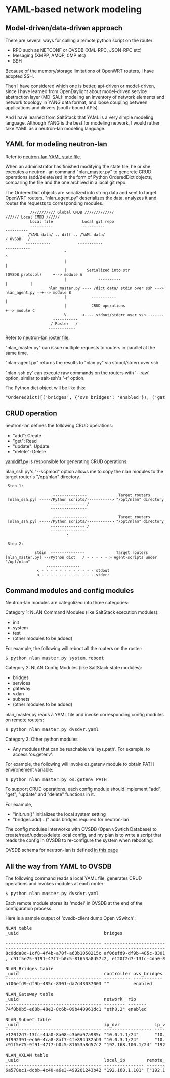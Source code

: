 YAML-based network modeling
===========================

Model-driven/data-driven approach
---------------------------------

There are several ways for calling a remote python script on the router:
- RPC such as NETCONF or OVSDB (XML-RPC, JSON-RPC etc)
- Mesaging (XMPP, AMQP, 0MP etc)
- SSH

Because of the memory/storage limitations of OpenWRT routers, I have adopted SSH.

Then I have considered which one is better, api-driven or model-driven, since I have learned from OpenDaylight about model-driven service abstraction layer (MD-SAL): modeling an inventory of network elements and network topology in YANG data format, and loose coupling between applications and drivers (south-bound APIs).

And I have learned from SaltStack that YAML is a very simple modeling language. Although YANG is the best for modeling network, I would rather take YAML as a neutron-lan modeling language.

YAML for modeling neutron-lan
-----------------------------

Refer to [neutron-lan YAML state file](../nlan/dvsdvr.yaml).

When an administrator has finished modifying the state file, he or she executes a neutron-lan command "nlan_master.py" to generete CRUD operations (add/delete/set) in the form of Python OrderedDict objects, comparing the file and the one archived in a local git repo.

The OrderedDict objects are serialized into string data and sent to target OpenWRT routers. "nlan_agent.py" deserializes the data, analyzes it and routes the requests to corresponding modules.

               /////////// Global CMDB /////////////                  ////// Local CMDB //////
               Local file             Local git repo                        
               ----------             ----------                            ----------
              /YAML data/ .. diff .. /YAML data/                           / OVSDB   /
             -----------            -----------                           -----------
                              ^                                                 ^
                              |                                                 |
                              |         Serialized into str           (OVSDB protocol)     +--> module A
                              |              ----------                         |          |
                       nlan_master.py ---- /dict data/ stdin over ssh ---> nlan_agent.py --+--> module B
                              |           -----------                                      |
                              |           CRUD operations                                  +--> module C
                              V       <---- stdout/stderr over ssh -------
                         -----------
                        / Roster   /  
                       ------------
             
Refer to [neutron-lan roster file](../nlan/roster.yaml).

"nlan_master.py" can issue multiple requests to routers in parallel at the same time.

"nlan-agent.py" returns the results to "nlan.py" via stdout/stderr over ssh.

"nlan-ssh.py' can execute raw commands on the routers with '--raw' option, similar to salt-ssh's '-r' option.

The Python dict object will be like this:

<pre>
"OrderedDict([('bridges', {'ovs_bridges': 'enabled'}), ('gateway', {'network': 'eth0.2', 'rip': 'enabled'}), ('vxlan', {'remote_ips': ['192.168.1.103', '192.168.1.102', '192.168.1.104'], 'local_ip': '192.168.1.101'}), ('subnets', {('vni', 1): {'ip_vhost': '192.168.100.101/24', 'ip_dvr': '192.168.100.1/24', 'peers': ['192.168.1.102', '192.168.1.103'], 'vid': 2, 'vni': 1}, ('vni', 103): {'peers': ['192.168.1.102', '192.168.1.103'], 'vid': 3, 'ip_vhost': '10.0.3.101/24', 'vni': 103, 'ip_dvr': '10.0.3.1/24', 'ports': ['eth0.3']}, ('vni', 1001): {'peers': ['192.168.1.104'], 'vid': 1, 'ip_vhost': '10.0.1.101/24', 'vni': 1001, 'ip_dvr': '10.0.1.1/24', 'mode': 'hub', 'ports': ['eth0.1']}})])"
</pre>



CRUD operation
--------------
neutron-lan defines the following CRUD operations:
- "add": Create
- "get": Read
- "update": Update
- "delete": Delete

[yamldiff.py](https://github.com/alexanderplatz1999/neutron-lan/blob/master/nlan/yamldiff.py) is responsible for generating CRUD operations.

nlan_ssh.py's "--scpmod" option allows me to copy the nlan modules to the target router's "/opt/nlan" directory.

     Step 1:
     
                         ---------------              Target routers
     [nlan_ssh.py] -----/Python scripts/-----------> "/opt/nlan" directory
                        --------------- /
                        ----------------
      
                         ---------------              Target routers
     [nlan_ssh.py] -----/Python scripts/-----------> "/opt/nlan" directory
                        --------------- /
                        ----------------
                               :
                          
     Step 2:
     
                 stdin  ---------------              Target routers
    [nlan_master.py] --/Python dict   / - - - - - > Agent-scripts under "/opt/nlan" 
                      ---------------
                  < - - - - - - - - - - - - stdout
                  < - - - - - - - - - - - - stderr



Command modules and config modules
----------------------------------

Neutron-lan modules are categolized into three categories:

Category 1: NLAN Command Modules (like SaltStack execution modules):
- init
- system
- test
- (other modules to be added)

For example, the following will reboot all the routers on the roster: 
<pre>
$ python nlan_master.py system.reboot 
</pre>

Category 2: NLAN Config Modules (like SaltStack state modules):
- bridges
- services
- gateway
- vxlan
- subnets
- (other modules to be added) 

nlan_master.py reads a YAML file and invoke corresponding config modules on remote routers:
<pre>
$ python nlan_master.py dvsdvr.yaml
</pre>

Category 3: Other python modules
- Any modules that can be reachable via 'sys.path'. For example, to access 'os.getenv':

For example, the following will invoke os.getenv module to obtain PATH environement variable:
<pre>
$ python nlan_master.py os.getenv PATH
</pre>

To support CRUD operations, each config module should implement "add", "get", "update" and "delete" functions in it.

For example,
- "init.run()" initializes the local system setting
- "bridges.add(...)" adds bridges required for neutron-lan

The config modules interworks with OVSDB (Open vSwtich Database) to create/read/update/delete local config, and my plan is to write a script that reads the config in OVSDB to re-configure the system when rebooting.

OVSDB schema for neutron-lan is defined [in this page](https://github.com/alexanderplatz1999/neutron-lan/blob/master/doc/ovsdb-schema.md)

All the way from YAML to OVSDB
------------------------------

The following command reads a local YAML file, generates CRUD operations and invokes modules at each router:
<pre>
$ python nlan_master.py dvsdvr.yaml
</pre>

Each remote module stores its 'model' in OVSDB at the end of the configuration process.

Here is a sample output of 'ovsdb-client dump Open_vSwitch':
<pre>
NLAN table
_uuid                                bridges                              gateway                              subnets
                                                                              vxlan
------------------------------------ ------------------------------------ ------------------------------------ -------------------------------------
----------------------------------------------------------------------------- ------------------------------------
8c0dda8d-1cf8-4f4b-a70f-a63b1050215c af06efd9-df9b-485c-8301-da7d43037003 74f0b0b5-e68b-48e2-8c6b-09b440961dc1 [9f992391-ec60-4ca8-8af7-4fe894d32ab3
, c91f5e75-9f91-47f7-b0c5-81653a8d57c2, e120f2d7-13fc-4da0-8a08-c3b0a97a985c] 6a578ec1-dcbb-4c40-a6e3-499261243b42

NLAN_Bridges table
_uuid                                controller ovs_bridges
------------------------------------ ---------- -----------
af06efd9-df9b-485c-8301-da7d43037003 ""         enabled

NLAN_Gateway table
_uuid                                network  rip
------------------------------------ -------- -------
74f0b0b5-e68b-48e2-8c6b-09b440961dc1 "eth0.2" enabled

NLAN_Subnet table
_uuid                                ip_dvr             ip_vhost             ports      vid vni
------------------------------------ ------------------ -------------------- ---------- --- ---
e120f2d7-13fc-4da0-8a08-c3b0a97a985c "10.0.1.1/24"      "10.0.1.101/24"      ["eth0.1"] 1   101
9f992391-ec60-4ca8-8af7-4fe894d32ab3 "10.0.3.1/24"      "10.0.3.101/24"      ["eth0.3"] 3   103
c91f5e75-9f91-47f7-b0c5-81653a8d57c2 "192.168.100.1/24" "192.168.100.101/24" []         2   1

NLAN_VXLAN table
_uuid                                local_ip        remote_ips
------------------------------------ --------------- ---------------------------------------------------
6a578ec1-dcbb-4c40-a6e3-499261243b42 "192.168.1.101" ["192.168.1.102", "192.168.1.103", "192.168.1.104"]
</pre>


